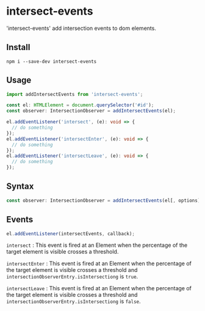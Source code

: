 # intersect-events

'intersect-events' add intersection events to dom elements.

## Install

`npm i --save-dev intersect-events`

## Usage

```typescript
import addIntersectEvents from 'intersect-events';

const el: HTMLElement = document.querySelector('#id');
const observer: IntersectionObserver = addIntersectEvents(el);

el.addEventListener('intersect', (e): void => {
  // do something
});
el.addEventListener('intersectEnter', (e): void => {
  // do something
});
el.addEventListener('intersectLeave', (e): void => {
  // do something
});
```

## Syntax

```typescript
const observer: IntersectionObserver = addIntersectEvents(el[, options]);
```

## Events

```typescript
el.addEventListener(intersectEvents, callback);
```

```intersect``` : This event is fired at an Element when the percentage of the target element is visible crosses a threshold.

```intersectEnter``` : This event is fired at an Element when the percentage of the target element is visible crosses a threshold and ```intersectionObserverEntry.isIntersectiong``` is ```true```.

```intersectLeave``` : This event is fired at an Element when the percentage of the target element is visible crosses a threshold and ```intersectionObserverEntry.isIntersectiong``` is ```false```.
